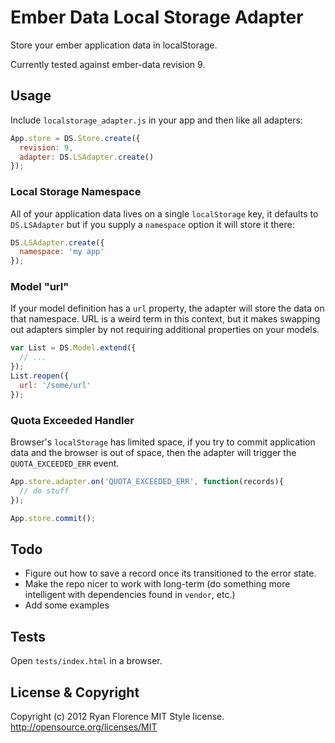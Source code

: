 Ember Data Local Storage Adapter
================================

Store your ember application data in localStorage.

Currently tested against ember-data revision 9.

Usage
-----

Include `localstorage_adapter.js` in your app and then like all adapters:

```js
App.store = DS.Store.create({
  revision: 9,
  adapter: DS.LSAdapter.create()
});

```

### Local Storage Namespace

All of your application data lives on a single `localStorage` key, it defaults to `DS.LSAdapter` but if you supply a `namespace` option it will store it there:

```js
DS.LSAdapter.create({
  namespace: 'my app'
});
```

### Model "url"

If your model definition has a `url` property, the adapter will store the data on that namespace. URL is a weird term in this context, but it makes swapping out adapters simpler by not requiring additional properties on your models.

```js
var List = DS.Model.extend({
  // ...
});
List.reopen({
  url: '/some/url'
});
```

### Quota Exceeded Handler

Browser's `localStorage` has limited space, if you try to commit application data and the browser is out of space, then the adapter will trigger the `QUOTA_EXCEEDED_ERR` event.

```js
App.store.adapter.on('QUOTA_EXCEEDED_ERR', function(records){
  // do stuff
});

App.store.commit();
```

Todo
----

- Figure out how to save a record once its transitioned to the error state.
- Make the repo nicer to work with long-term (do something more intelligent with dependencies found in `vendor`, etc.)
- Add some examples

Tests
-----

Open `tests/index.html` in a browser.

License & Copyright
-------------------

Copyright (c) 2012 Ryan Florence
MIT Style license. http://opensource.org/licenses/MIT
